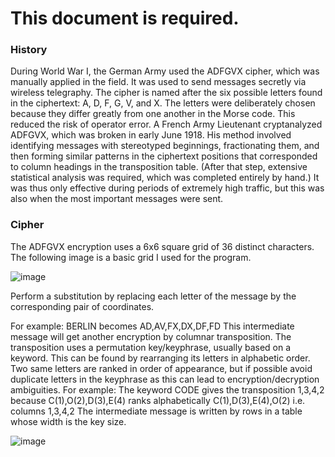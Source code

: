 # This document is required.
### History
During World War I, the German Army used the ADFGVX cipher, which was manually applied in the field. It was used to send messages secretly via wireless telegraphy. The cipher is named after the six possible letters found in the ciphertext: A, D, F, G, V, and X. The letters were deliberately chosen because they differ greatly from one another in the Morse code. This reduced the risk of operator error. A French Army Lieutenant cryptanalyzed ADFGVX, which was broken in early June 1918. His method involved identifying messages with stereotyped beginnings, fractionating them, and then forming similar patterns in the ciphertext positions that corresponded to column headings in the transposition table. (After that step, extensive statistical analysis was required, which was completed entirely by hand.) It was thus only effective during periods of extremely high traffic, but this was also when the most important messages were sent.

### Cipher

The ADFGVX encryption uses a 6x6 square grid of 36 distinct characters. The following image is a basic grid I used for the program.

![image](https://github.com/Stuycs-K/final-project-09-arka-rahel/assets/113141652/1137c493-ba7d-45ec-852f-4031af96391d)

Perform a substitution by replacing each letter of the message by the corresponding pair of coordinates.

For example: BERLIN becomes AD,AV,FX,DX,DF,FD
This intermediate message will get another encryption by columnar transposition. The transposition uses a permutation key/keyphrase, usually based on a keyword. This can be found by rearranging its letters in alphabetic order. Two same letters are ranked in order of appearance, but if possible avoid duplicate letters in the keyphrase as this can lead to encryption/decryption ambiguities.
For example: The keyword CODE gives the transposition 1,3,4,2 because C(1),O(2),D(3),E(4) ranks alphabetically C(1),D(3),E(4),O(2) i.e. columns 1,3,4,2
The intermediate message is written by rows in a table whose width is the key size.

![image](https://github.com/Stuycs-K/final-project-09-arka-rahel/assets/113141652/0e2eae0e-3ca2-40bd-ab56-5910453a8776)
